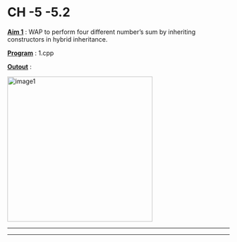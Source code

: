 # CH -5 -5.2

<u>**Aim 1**</u> : WAP to perform four different number’s sum by
inheriting constructors in hybrid inheritance.

<u>**Program**</u> : 1.cpp

<u>**Outout**</u> : 

<img width="329" alt="image1" src="https://user-images.githubusercontent.com/114163761/209947884-aac388d2-f40c-4efe-b3a9-831ef6e1e631.PNG">

****
****
